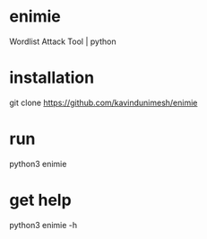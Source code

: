 # enimie
Wordlist Attack Tool | python

# installation
git clone https://github.com/kavindunimesh/enimie

# run
python3 enimie

# get help
python3 enimie -h
